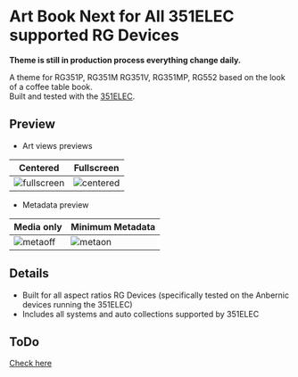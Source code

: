 # Art Book Next for All 351ELEC supported RG Devices

**Theme is still in production process everything change daily.**

A theme for RG351P, RG351M RG351V, RG351MP, RG552 based on the look of a coffee table book.  
Built and tested with the [351ELEC](https://351elec.de).

## Preview

* Art views previews

| Centered | Fullscreen | 
|----|----|
|![fullscreen](https://user-images.githubusercontent.com/77732736/152505521-15d15b7e-d4c3-48e0-89b9-662a7f90da50.png)| ![centered](https://user-images.githubusercontent.com/77732736/152505291-69f35b3a-e5bd-4a10-8444-7dcbe0382890.png) |

* Metadata preview

| Media only | Minimum Metadata | 
|----|----|
|![metaoff](https://user-images.githubusercontent.com/77732736/152505894-50ae8f3d-b05f-47de-821f-b4395ecd8be8.png)|![metaon](https://user-images.githubusercontent.com/77732736/152505921-e233d2ca-60de-4631-9bec-58b360dc0856.png)|


## Details

- Built for all aspect ratios RG Devices  (specifically tested on the Anbernic devices running the 351ELEC) 
- Includes all systems and auto collections supported by 351ELEC
  
## ToDo
[Check here](https://github.com/anthonycaccese/es-theme-art-book-next/issues/1)

